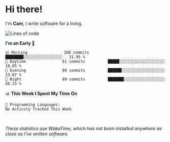 # Hi there!
I'm **Cam**, I write software for a living.

<!--START_SECTION:waka-->
![Lines of code](https://img.shields.io/badge/From%20Hello%20World%20I%27ve%20Written-98.0%20thousand%20lines%20of%20code-blue)

**I'm an Early 🐤** 

```text
🌞 Morning                108 commits         ████████░░░░░░░░░░░░░░░░░   31.95 % 
🌆 Daytime                61 commits          █████░░░░░░░░░░░░░░░░░░░░   18.05 % 
🌃 Evening                80 commits          ██████░░░░░░░░░░░░░░░░░░░   23.67 % 
🌙 Night                  89 commits          ███████░░░░░░░░░░░░░░░░░░   26.33 % 
```


📊 **This Week I Spent My Time On** 

```text
💬 Programming Languages: 
No Activity Tracked This Week
```


<!--END_SECTION:waka-->

<br>

_These statistics use WakaTime, which has not been installed anywhere as close as I've written software._
